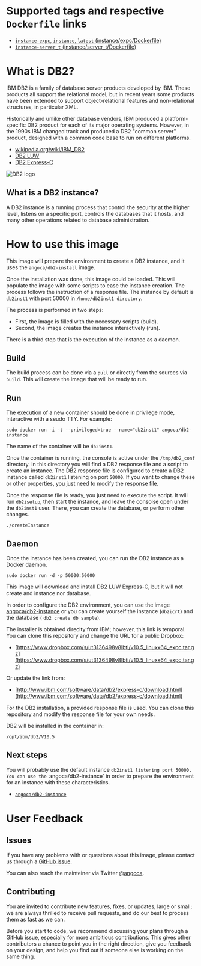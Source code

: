 # Supported tags and respective `Dockerfile` links

 * [`instance-expc`, `instance`, `latest` (instance/expc/Dockerfile)](https://github.com/angoca/db2-docker/blob/master/instance/expc/Dockerfile)
 * [`instance-server_t` (instance/server_t/Dockerfile)](https://github.com/angoca/db2-docker/blob/master/instance/server_t/Dockerfile)

# What is DB2?

IBM DB2 is a family of database server products developed by IBM.
These products all support the relational model, but in recent years some
products have been extended to support object-relational features and
non-relational structures, in particular XML.

Historically and unlike other database vendors, IBM produced a
platform-specific DB2 product for each of its major operating systems.
However, in the 1990s IBM changed track and produced a DB2 "common server"
product, designed with a common code base to run on different platforms.

 * [wikipedia.org/wiki/IBM_DB2](https://en.wikipedia.org/wiki/IBM_DB2)
 * [DB2 LUW](http://www.ibm.com/software/data/db2/)
 * [DB2 Express-C](http://www.ibm.com/software/data/db2/express-c/download.html)

![DB2 logo](https://raw.githubusercontent.com/angoca/db2-docker/master/install/10.5/expc/logo.png)

## What is a DB2 instance?

A DB2 instance is a running process that control the security at the higher
level, listens on a specific port, controls the databases that it hosts, and
many other operations related to database administration.

# How to use this image

This image will prepare the environment to create a DB2 instance, and it uses
the `angoca/db2-install` image.

Once the installation was done, this image could be loaded.
This will populate the image with some scripts to ease the instance creation.
The process follows the instruction of a response file.
The instance by default is `db2inst1` with port 50000 in
`/home/db2inst1 directory`.

The process is performed in two steps:

 * First, the image is filled with the necessary scripts (build).
 * Second, the image creates the instance interactively (run).

There is a third step that is the execution of the instance as a daemon.

## Build

The build process can be done via a `pull` or directly from the sources via
`build`.
This will create the image that will be ready to run.

## Run

The execution of a new container should be done in privilege mode, interactive
with a seudo TTY.
For example:

    sudo docker run -i -t --privileged=true --name="db2inst1" angoca/db2-instance

The name of the container will be `db2inst1`.

Once the container is running, the console is active under the `/tmp/db2_conf`
directory.
In this directory you will find a DB2 response file and a script to create an
instance.
The DB2 response file is configured to create a DB2 instance called `db2inst1`
listening on port `50000`. If you want to change these or other properties, you
just need to modify the response file.

Once the response file is ready, you just need to execute the script.
It will run `db2isetup`, then start the instance, and leave the consolse open
under the `db2inst1` user.
There, you can create the database, or perform other changes.

    ./createInstance

## Daemon

Once the instance has been created, you can run the DB2 instance as a Docker
daemon.

    sudo docker run -d -p 50000:50000 


This image will download and install DB2 LUW Express-C, but it will not create
and instance nor database.

In order to configure the DB2 environment, you can use the image
[angoca/db2-instance](https://registry.hub.docker.com/u/angoca/db2-instance/)
or you can create yourself the instance (`db2icrt`) and the database (
`db2 create db sample`).

The installer is obtained direclty from IBM; however, this link is temporal.
You can clone this repository and change the URL for a public Dropbox:

 * [https://www.dropbox.com/s/ut3136498v8lbti/v10.5_linuxx64_expc.tar.gz](https://www.dropbox.com/s/ut3136498v8lbti/v10.5_linuxx64_expc.tar.gz)

Or update the link from:

 * [http://www.ibm.com/software/data/db2/express-c/download.html](http://www.ibm.com/software/data/db2/express-c/download.html)


For the DB2 installation, a provided response file is used.
You can clone this repository and modify the response file for your own needs.

DB2 will be installed in the container in:

    /opt/ibm/db2/V10.5

## Next steps

You will probably use the default instance `db2inst1 listening port 50000.
You can use the `angoca/db2-instance` in order to prepare the environment for
an instance with these characteristics.

 * [`angoca/db2-instance`](https://registry.hub.docker.com/u/angoca/db2-instance/)

# User Feedback

## Issues

If you have any problems with or questions about this image, please contact us
through a [GitHub issue](https://github.com/angoca/db2-dockers/issues).

You can also reach the mainteiner via Twitter
[@angoca](https://twitter.com/angoca).

## Contributing

You are invited to contribute new features, fixes, or updates, large or small;
we are always thrilled to receive pull requests, and do our best to process them
as fast as we can.

Before you start to code, we recommend discussing your plans through a GitHub
issue, especially for more ambitious contributions.
This gives other contributors a chance to point you in the right direction,
give you feedback on your design, and help you find out if someone else is
working on the same thing.

